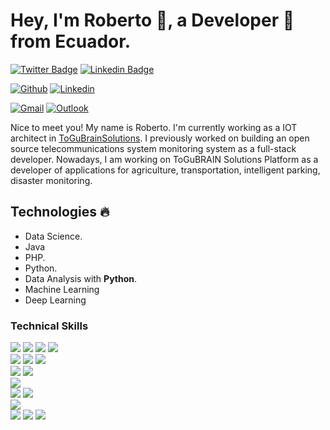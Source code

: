 <!-- Your title -->
# Hey, I'm Roberto 👋, a Developer 🚀 from Ecuador.

[![Twitter Badge](https://img.shields.io/badge/-@rotoapanta-1ca0f1?style=flat-square&labelColor=1ca0f1&logo=twitter&logoColor=white&link=https://twitter.com/rotoapanta)](https://twitter.com/rotoapanta)
[![Linkedin Badge](https://img.shields.io/badge/-RobertoCarlosToapanta-blue?style=flat-square&logo=Linkedin&logoColor=white&link=https://www.linkedin.com/in/roberto-carlos-toapanta-g/)](https://www.linkedin.com/in/roberto-carlos-toapanta-g/)



[![Github](https://img.shields.io/badge/-Github-000?style=flat&logo=Github&logoColor=white)](https://github.com/rotoapanta)
[![Linkedin](https://img.shields.io/badge/-LinkedIn-blue?style=flat&logo=Linkedin&logoColor=white)](https://www.linkedin.com/in/roberto-carlos-toapanta-g/)
<!-- [![Instagram](https://img.shields.io/badge/-Instagram-c13584?style=flat&labelColor=c13584&logo=instagram&logoColor=white)](https://www.instagram.com/murillo_comino/)-->
[![Gmail](https://img.shields.io/badge/-Gmail-c14438?style=flat&logo=Gmail&logoColor=white)](mailto:robertocarlos.toapanta@gmail.com)
[![Outlook](https://img.shields.io/badge/-Outlook-0078D4?style=flat&logo=Microsoft-Outlook&logoColor=white)](mailto:robertinho_6_krlos@hotmail.com)

Nice to meet you! My name is Roberto. I'm currently working as a IOT architect in [ToGuBrainSolutions](https://togubrain.tk/). I previously worked on building an open source telecommunications system monitoring system as a full-stack developer. Nowadays, I am working on ToGuBRAIN Solutions Platform as a developer of applications for agriculture, transportation, intelligent parking, disaster monitoring.

## Technologies :fire:
- Data Science.
- Java
- PHP.
- Python.
- Data Analysis with **Python**.
- Machine Learning
- Deep Learning

### Technical Skills
<img src = "https://img.shields.io/badge/-HTML5-E34F26?style=flat&logo=html5&logoColor=white"> <img src = "https://img.shields.io/badge/-CSS3-1572B6?style=flat&logo=css3&logoColor=white"> <img src="https://img.shields.io/badge/-Bootstrap-563D7C?style=flat&logo=bootstrap&logoColor=white"> <img src="https://img.shields.io/badge/-JavaScript-black?style=flat&logo=javascript&logoColor=eed718"> <br />
<img src="https://img.shields.io/badge/-C%20&%20C++-659ad2?style=flat&logo=c%2B%2B&logoColor=ffffff"> <img src="https://img.shields.io/badge/-Java 8-06305b?style=flat&logo=java&logoColor=white"> <img src="https://img.shields.io/badge/-Python%203-black?style=flat&logo=python&logoColor=white"> <br />
<img src="https://img.shields.io/badge/-Problem%20Solving-ffa804?style=flat"> <img src="https://img.shields.io/badge/-Database%20Management-4d008f?style=flat"> <br />
<img src="https://img.shields.io/badge/-Android-black?style=flat&logo=android"> <br />
<img src="https://img.shields.io/badge/-Machine%20Learning-102230?style=flat"> <img src="https://img.shields.io/badge/-R-black?style=flat&logo=r&logoColor=5b8cc4"> <br />
<img src="https://img.shields.io/badge/-Latex-026f39?style=flat&logo=Latex"> <br />
<img src="https://img.shields.io/badge/-Microsoft%20Word-164ead?style=flat&logo=microsoft%20word"> <img src="https://img.shields.io/badge/-Microsoft%20Excel-026f39?style=flat&logo=microsoft%20excel"> <img src="https://img.shields.io/badge/-Microsoft%20PowerPoint-b9361a?style=flat&logo=microsoft%20powerpoint">
